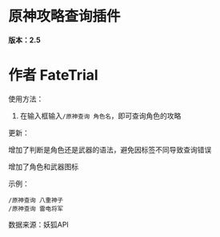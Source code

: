 # 原神攻略查询插件

**版本：2.5**

# 作者 FateTrial

使用方法：

1. 在输入框输入`/原神查询 角色名`，即可查询角色的攻略

更新：

增加了判断是角色还是武器的语法，避免因标签不同导致查询错误

增加了角色和武器图标

示例：
```
/原神查询 八重神子
/原神查询 雷电将军
```

数据来源：妖狐API
